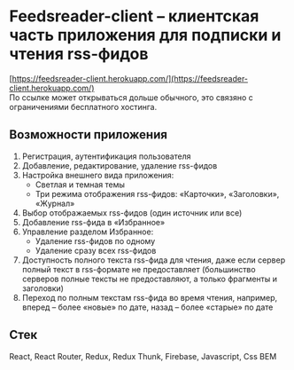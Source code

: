 # Feedsreader-client – клиентская часть приложения для подписки и чтения rss-фидов

[https://feedsreader-client.herokuapp.com/](https://feedsreader-client.herokuapp.com/) <br>
По ссылке может открываться дольше обычного, это связяно с ограничениями бесплатного хостинга.

## Возможности приложения <br>

1. Регистрация, аутентификация пользователя
2. Добавление, редактирование, удаление rss-фидов
3. Настройка внешнего вида приложения:
    - Светлая и темная темы
    - Три режима отображения rss-фидов: &laquo;Карточки&raquo;, &laquo;Заголовки&raquo;, &laquo;Журнал&raquo;
4. Выбор отображаемых rss-фидов (один источник или все)
5. Добавление rss-фида в &laquo;Избранное&raquo;
6. Управление разделом Избранное:
    - Удаление rss-фидов по одному
    - Удаление сразу всех rss-фидов
7. Доступность полного текста rss-фида для чтения, даже если сервер полный текст в rss-формате не предоставляет (большинство серверов полные тексты не предоставляют, а только фрагменты и заголовки)
8. Переход по полным текстам rss-фида во время чтения, например, вперед – более &laquo;новые&raquo; по дате, назад – более &laquo;старые&raquo; по дате
## Стек
React, React Router, Redux, Redux Thunk, Firebase, Javascript, Css BEM

